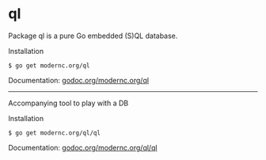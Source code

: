 ql
==

Package ql is a pure Go embedded (S)QL database.

Installation

    $ go get modernc.org/ql

Documentation: [godoc.org/modernc.org/ql](http://godoc.org/modernc.org/ql)

----

Accompanying tool to play with a DB

Installation

    $ go get modernc.org/ql/ql

Documentation: [godoc.org/modernc.org/ql/ql](http://godoc.org/modernc.org/ql/ql)

